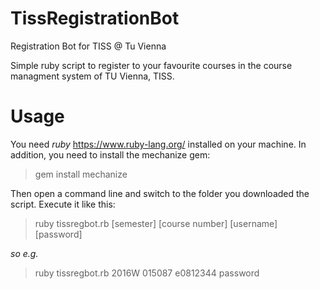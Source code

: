 # TissRegistrationBot
Registration Bot for TISS @ Tu Vienna

Simple ruby script to register to your favourite courses in the course managment system of TU Vienna, TISS.

# Usage
You need *ruby* https://www.ruby-lang.org/ installed on your machine.
In addition, you need to install the mechanize gem:

> gem install mechanize

Then open a command line and switch to the folder you downloaded the script.
Execute it like this:

> ruby tissregbot.rb [semester] [course number] [username] [password]

*so e.g.*

> ruby tissregbot.rb 2016W 015087 e0812344 password
